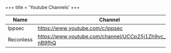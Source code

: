 +++
title = 'Youtube Channels'
+++

| Name | Channel | 
| --- | --- |
| Ippsec | https://www.youtube.com/c/ippsec |
| Reconless | https://www.youtube.com/channel/UCCp25j1Zh9vc_WFm-nB9fhQ | 
